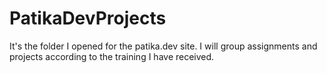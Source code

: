 # PatikaDevProjects

It's the folder I opened for the patika.dev site. I will group assignments and projects according to the training I have received.
